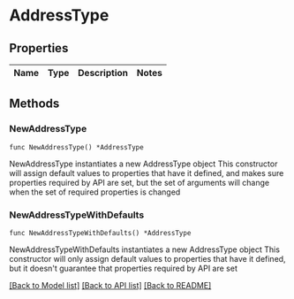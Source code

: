 # AddressType

## Properties

Name | Type | Description | Notes
------------ | ------------- | ------------- | -------------

## Methods

### NewAddressType

`func NewAddressType() *AddressType`

NewAddressType instantiates a new AddressType object
This constructor will assign default values to properties that have it defined,
and makes sure properties required by API are set, but the set of arguments
will change when the set of required properties is changed

### NewAddressTypeWithDefaults

`func NewAddressTypeWithDefaults() *AddressType`

NewAddressTypeWithDefaults instantiates a new AddressType object
This constructor will only assign default values to properties that have it defined,
but it doesn't guarantee that properties required by API are set


[[Back to Model list]](../README.md#documentation-for-models) [[Back to API list]](../README.md#documentation-for-api-endpoints) [[Back to README]](../README.md)


